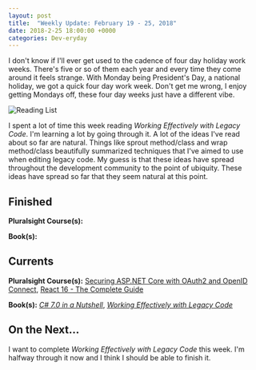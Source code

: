 ```yaml
---
layout: post
title:  "Weekly Update: February 19 - 25, 2018"
date: 2018-2-25 18:00:00 +0000
categories: Dev-eryday
---
```


I don't know if I'll ever get used to the cadence of four day holiday work weeks. There's five or so of them each year and every time they come around it feels strange. With Monday being President's Day, a national holiday, we got a quick four day work week. Don't get me wrong, I enjoy getting Mondays off, these four day weeks just have a different vibe.

![Reading List](https://farm5.staticflickr.com/4744/38515072600_54e3b5c5aa_z.jpg)

I spent a lot of time this week reading *Working Effectively with Legacy Code*. I'm learning a lot by going through it. A lot of the ideas I've read about so far are natural. Things like sprout method/class and wrap method/class beautifully summarized techniques that I've aimed to use when editing legacy code. My guess is that these ideas have spread throughout the development community to the point of ubiquity. These ideas have spread so far that they seem natural at this point.

Finished
--------

**Pluralsight Course(s):** 

**Book(s):** 

Currents
--------
**Pluralsight Course(s):**  [Securing ASP.NET Core with OAuth2 and OpenID Connect][secure], [React 16 - The Complete Guide][re]

**Book(s):** *[C# 7.0 in a Nutshell][nut]*, *[Working Effectively with Legacy Code][lc]*

On the Next...
--------

I want to complete *Working Effectively with Legacy Code* this week. I'm halfway through it now and I think I should be able to finish it.


[fun]: https://app.pluralsight.com/library/courses/making-functional-csharp/table-of-contents
[rul]: https://www.amazon.com/12-Rules-Life-Antidote-Chaos-ebook/dp/B01FPGY5T0/
[re]: https://www.udemy.com/react-the-complete-guide-incl-redux/
[core]: https://app.pluralsight.com/library/courses/aspdotnetcore-implementing-securing-api/table-of-contents
[secure]: https://app.pluralsight.com/library/courses/asp-dotnet-core-oauth2-openid-connect-securing/table-of-contents
[core2]: https://app.pluralsight.com/library/courses/asp-dot-net-core-oauth/table-of-contents
[nut]: https://www.amazon.com/C-7-0-Nutshell-Definitive-Reference/dp/1491987650
[wu]: https://www.amazon.com/Waking-Up-Spirituality-Without-Religion-ebook/dp/B00GEEB9YC/
[li]: https://stevewedig.com/2014/02/03/software-developers-reading-list/
[ps]: https://www.amazon.com/Perennial-Seller-Making-Marketing-Lasts-ebook/dp/B01N8SL7FH
[gv]: https://www.youtube.com/watch?v=7kVeCqQCxlk
[cgl]: https://developer.mozilla.org/en-US/docs/Web/CSS/CSS_Grid_Layout
[pbp]: https://app.pluralsight.com/library/courses/play-by-play-packaging-deploying-real-world-asp-dont-net-core-app/table-of-contents
[ca]: https://app.pluralsight.com/library/courses/clean-architecture-patterns-practices-principles/table-of-contents
[ap]: https://www.amazon.com/Apprenticeship-Patterns-Guidance-Aspiring-Craftsman/dp/0596518382/
[ql]: https://quizlet.com/
[efc]: https://app.pluralsight.com/library/courses/entity-framework-core-2-getting-started/table-of-contents
[lc]: https://www.amazon.com/Working-Effectively-Legacy-Michael-Feathers/dp/0131177052/